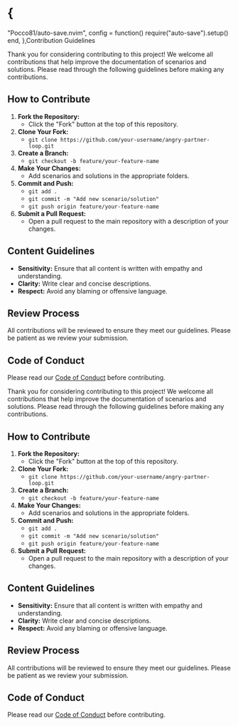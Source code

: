 # {
  "Pocco81/auto-save.nvim",
  config = function()
    require("auto-save").setup()
  end,
},Contribution Guidelines

Thank you for considering contributing to this project! We welcome all contributions that help improve the documentation of scenarios and solutions. Please read through the following guidelines before making any contributions.

## How to Contribute

1. **Fork the Repository:**
   - Click the "Fork" button at the top of this repository.
2. **Clone Your Fork:**
   - `git clone https://github.com/your-username/angry-partner-loop.git`
3. **Create a Branch:**
   - `git checkout -b feature/your-feature-name`
4. **Make Your Changes:**
   - Add scenarios and solutions in the appropriate folders.
5. **Commit and Push:**
   - `git add .`
   - `git commit -m "Add new scenario/solution"`
   - `git push origin feature/your-feature-name`
6. **Submit a Pull Request:**
   - Open a pull request to the main repository with a description of your changes.

## Content Guidelines

- **Sensitivity:** Ensure that all content is written with empathy and understanding.
- **Clarity:** Write clear and concise descriptions.
- **Respect:** Avoid any blaming or offensive language.

## Review Process

All contributions will be reviewed to ensure they meet our guidelines. Please be patient as we review your submission.

## Code of Conduct

Please read our [Code of Conduct](.github/CODE_OF_CONDUCT.md) before contributing.

Thank you for considering contributing to this project! We welcome all contributions that help improve the documentation of scenarios and solutions. Please read through the following guidelines before making any contributions.

## How to Contribute

1. **Fork the Repository:**
   - Click the "Fork" button at the top of this repository.
2. **Clone Your Fork:**
   - `git clone https://github.com/your-username/angry-partner-loop.git`
3. **Create a Branch:**
   - `git checkout -b feature/your-feature-name`
4. **Make Your Changes:**
   - Add scenarios and solutions in the appropriate folders.
5. **Commit and Push:**
   - `git add .`
   - `git commit -m "Add new scenario/solution"`
   - `git push origin feature/your-feature-name`
6. **Submit a Pull Request:**
   - Open a pull request to the main repository with a description of your changes.

## Content Guidelines

- **Sensitivity:** Ensure that all content is written with empathy and understanding.
- **Clarity:** Write clear and concise descriptions.
- **Respect:** Avoid any blaming or offensive language.

## Review Process

All contributions will be reviewed to ensure they meet our guidelines. Please be patient as we review your submission.

## Code of Conduct

Please read our [Code of Conduct](.github/CODE_OF_CONDUCT.md) before contributing.

